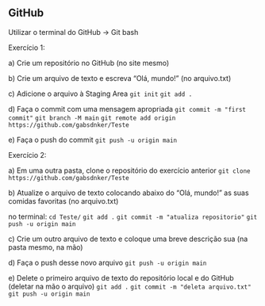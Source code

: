 ## GitHub

Utilizar o terminal do GitHub -> Git bash

Exercício 1:

a) Crie um repositório no GitHub (no site mesmo)

b) Crie um arquivo de texto e escreva “Olá, mundo!” (no arquivo.txt)

c) Adicione o arquivo à Staging Area 
``git init``
``git add .``

d) Faça o commit com uma mensagem apropriada
``git commit -m "first commit"``
``git branch -M main``
``git remote add origin https://github.com/gabsdnker/Teste``

e) Faça o push do commit
``git push -u origin main``

Exercício 2:

a) Em uma outra pasta, clone o repositório do exercício anterior 
``git clone https://github.com/gabsdnker/Teste``

b) Atualize o arquivo de texto colocando abaixo do “Olá, mundo!” as suas 
comidas favoritas (no arquivo.txt) 

no terminal: 
``cd Teste/``
``git add .``
``git commit -m "atualiza repositorio"``
``git push -u origin main`` 

c) Crie um outro arquivo de texto e coloque uma breve descrição sua (na pasta mesmo, na mão)

d) Faça o push desse novo arquivo
``git push -u origin main``

e) Delete o primeiro arquivo de texto do repositório local e do GitHub (deletar na mão o arquivo)
``git add .``
``git commit -m "deleta arquivo.txt"``
``git push -u origin main``
